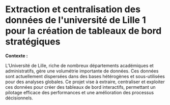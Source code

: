 # Extraction et centralisation des données de l'université de Lille 1 pour la création de tableaux de bord stratégiques

**Contexte :**

L’Université de Lille, riche de nombreux départements académiques et administratifs, gère une volumétrie importante de données. Ces données sont actuellement dispersées dans des bases hétérogènes et sous-utilisées pour des analyses globales. Ce projet vise à extraire, centraliser et exploiter ces données pour créer des tableaux de bord interactifs, permettant un pilotage efficace des performances et une amélioration des processus décisionnels.
